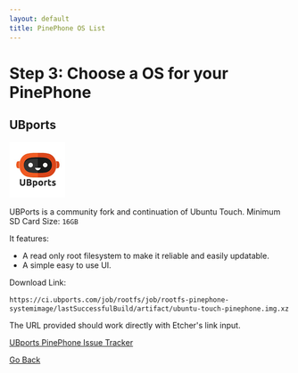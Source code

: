```yaml
---
layout: default
title: PinePhone OS List
---
```


# Step 3: Choose a OS for your PinePhone

## UBports
![UBports Logo](./icons/distros/UBPorts.png)


UBPorts is a community fork and continuation of Ubuntu Touch.
Minimum SD Card Size: `16GB`


It features:
- A read only root filesystem to make it reliable and easily updatable.
- A simple easy to use UI.

Download Link:
```
https://ci.ubports.com/job/rootfs/job/rootfs-pinephone-systemimage/lastSuccessfulBuild/artifact/ubuntu-touch-pinephone.img.xz
```

The URL provided should work directly with Etcher's link input.

[UBports PinePhone Issue Tracker](https://gitlab.com/ubports/community-ports/pinephone/-/issues)

[Go Back](select-a-product.html)
